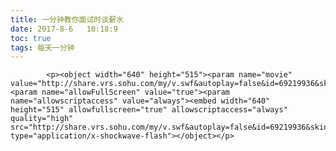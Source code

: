 ```yaml
---
title: 一分钟教你面试时谈薪水
date: 2017-8-6   10:18:9
toc: true
tags: 每天一分钟
---
```


			<p><object width="640" height="515"><param name="movie" value="http://share.vrs.sohu.com/my/v.swf&autoplay=false&id=69219936&skinNum=1&topBar=1&xuid="><param name="allowFullScreen" value="true"><param name="allowscriptaccess" value="always"><embed width="640" height="515" allowfullscreen="true" allowscriptaccess="always" quality="high" src="http://share.vrs.sohu.com/my/v.swf&autoplay=false&id=69219936&skinNum=1&topBar=1&xuid=" type="application/x-shockwave-flash"></object></p>
		